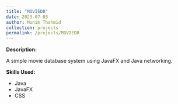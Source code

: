 ```yaml
---
title: "MOVIEDB"
date: 2023-07-03
author: Munim Thahmid
collection: projects
permalink: /projects/MOVIEDB
---
```


**Description:**

A simple movie database system using JavaFX and Java networking.

**Skills Used:**

- Java
- JavaFX
- CSS
